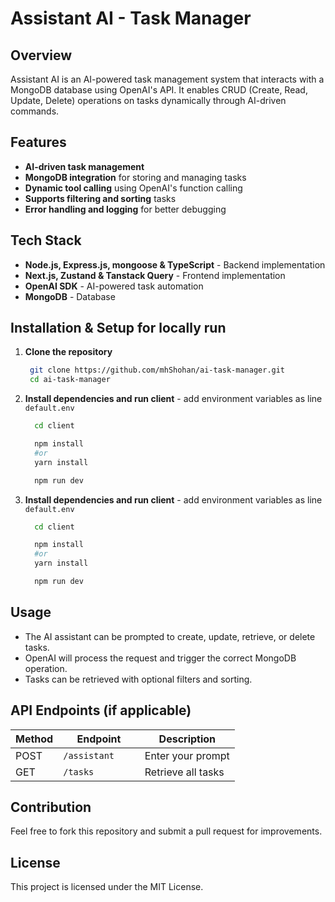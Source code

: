 # Assistant AI - Task Manager

## Overview

Assistant AI is an AI-powered task management system that interacts with a MongoDB database using OpenAI's API. It enables CRUD (Create, Read, Update, Delete) operations on tasks dynamically through AI-driven commands.

## Features

- **AI-driven task management**
- **MongoDB integration** for storing and managing tasks
- **Dynamic tool calling** using OpenAI's function calling
- **Supports filtering and sorting** tasks
- **Error handling and logging** for better debugging

## Tech Stack

- **Node.js, Express.js, mongoose & TypeScript** - Backend implementation
- **Next.js, Zustand & Tanstack Query** - Frontend implementation
- **OpenAI SDK** - AI-powered task automation
- **MongoDB** - Database

## Installation & Setup for locally run

1. **Clone the repository**

   ```sh
    git clone https://github.com/mhShohan/ai-task-manager.git
    cd ai-task-manager
   ```

2. **Install dependencies and run client** - add environment variables as line `default.env`

   ```sh
     cd client

     npm install
     #or
     yarn install

     npm run dev
   ```

3. **Install dependencies and run client** - add environment variables as line `default.env`

   ```sh
     cd client

     npm install
     #or
     yarn install

     npm run dev
   ```

## Usage

- The AI assistant can be prompted to create, update, retrieve, or delete tasks.
- OpenAI will process the request and trigger the correct MongoDB operation.
- Tasks can be retrieved with optional filters and sorting.

## API Endpoints (if applicable)

| Method | Endpoint         | Description        |
| ------ | ---------------- | ------------------ |
| POST   | `/assistant`     | Enter your prompt  |
| GET    | `/tasks        ` | Retrieve all tasks |

## Contribution

Feel free to fork this repository and submit a pull request for improvements.

## License

This project is licensed under the MIT License.
